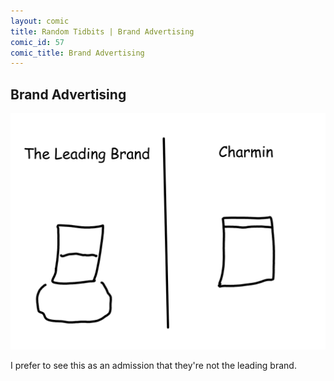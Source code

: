 ```yaml
---
layout: comic
title: Random Tidbits | Brand Advertising
comic_id: 57
comic_title: Brand Advertising
---
```


## Brand Advertising

<img id="img57" src="/assets/images/57.png">

I prefer to see this as an admission that they're not the leading brand.
